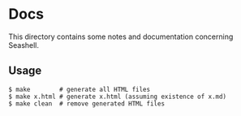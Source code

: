 # Docs

This directory contains some notes and documentation concerning Seashell. 

## Usage

	$ make        # generate all HTML files
	$ make x.html # generate x.html (assuming existence of x.md)
	$ make clean  # remove generated HTML files
